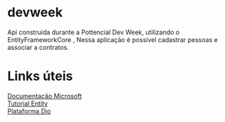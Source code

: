 # devweek
Api construida durante a Pottencial Dev Week, utilizando o EntityFrameworkCore ,  Nessa aplicação é possível cadastrar pessoas e associar a contratos.

# Links úteis

[Documentação Microsoft](https://docs.microsoft.com/pt-br/ef/core/get-started/overview/first-app?tabs=netcore-cli)<br>
[Tutorial Entity](https://www.entityframeworktutorial.net/what-is-entityframework.aspx)<br>
[Plataforma Dio](https://www.dio.me/en)
